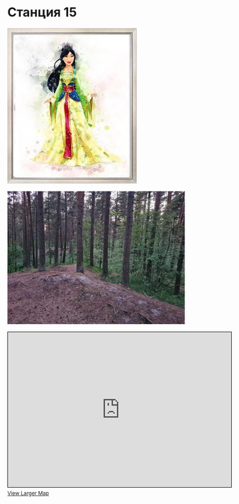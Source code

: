 <script type="javscript">if (!document.cookie.split('; ').find(row => row.startsWith('questStarted'))) { window.location.href = "404.md" }</script>

# Станция 15

![Stage 15](img/15.jpg)

![Path 15](path/15.jpg)

<iframe width="100%" height="350" frameborder="0" scrolling="no" marginheight="0" marginwidth="0" src="https://www.openstreetmap.org/export/embed.html?bbox=24.85588073730469%2C59.46305130614556%2C24.858047962188724%2C59.46400662528904&amp;layer=mapnik&amp;marker=59.46352896909254%2C24.856964349746704" style="border: 1px solid black"></iframe><br/><small><a href="https://www.openstreetmap.org/?mlat=59.46353&amp;mlon=24.85696#map=19/59.46353/24.85696&amp;layers=N">View Larger Map</a></small>